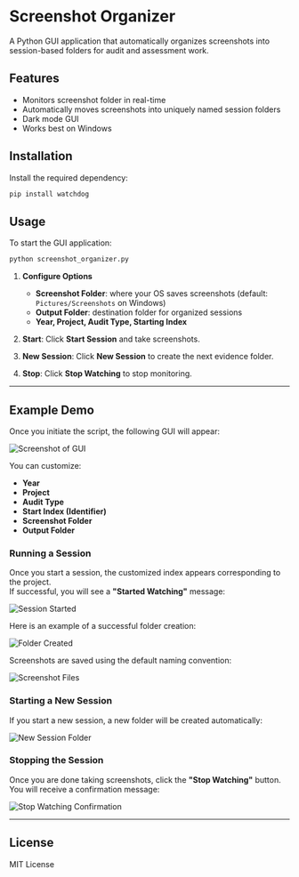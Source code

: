 # Screenshot Organizer

A Python GUI application that automatically organizes screenshots into session-based folders for audit and assessment work.

## Features
- Monitors screenshot folder in real-time
- Automatically moves screenshots into uniquely named session folders
- Dark mode GUI
- Works best on Windows

## Installation
Install the required dependency:
```bash
pip install watchdog
```

## Usage
To start the GUI application:
```bash
python screenshot_organizer.py
```

1. **Configure Options**  
   - **Screenshot Folder**: where your OS saves screenshots (default: `Pictures/Screenshots` on Windows)  
   - **Output Folder**: destination folder for organized sessions  
   - **Year, Project, Audit Type, Starting Index**

2. **Start**: Click **Start Session** and take screenshots.  
3. **New Session**: Click **New Session** to create the next evidence folder.  
4. **Stop**: Click **Stop Watching** to stop monitoring.

---

## Example Demo

Once you initiate the script, the following GUI will appear:

![Screenshot of GUI](screenshots/gui-example.png)

You can customize:
- **Year**
- **Project**
- **Audit Type**
- **Start Index (Identifier)**
- **Screenshot Folder**
- **Output Folder**

### Running a Session
Once you start a session, the customized index appears corresponding to the project.  
If successful, you will see a **"Started Watching"** message:

![Session Started](screenshots/session-started.png)

Here is an example of a successful folder creation:

![Folder Created](screenshots/folder-creation.png)

Screenshots are saved using the default naming convention:

![Screenshot Files](screenshots/screenshot-files.png)

### Starting a New Session
If you start a new session, a new folder will be created automatically:

![New Session Folder](screenshots/new-session.png)

### Stopping the Session
Once you are done taking screenshots, click the **"Stop Watching"** button.  
You will receive a confirmation message:

![Stop Watching Confirmation](screenshots/stop-watching.png)

---

## License
MIT License
